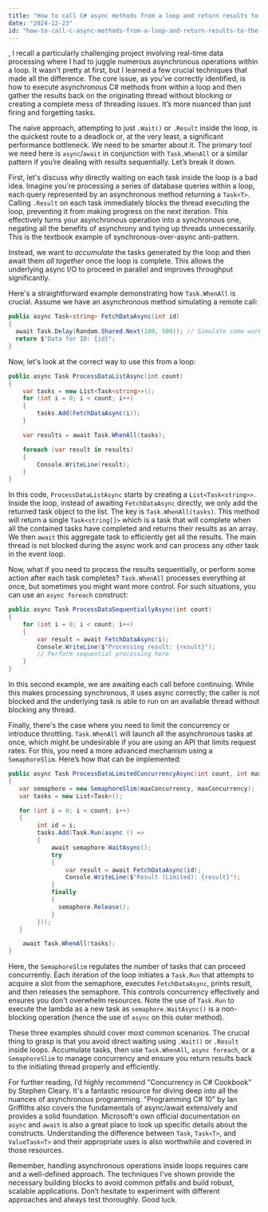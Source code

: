 ```yaml
---
title: "How to call C# async methods from a loop and return results to the original thread?"
date: "2024-12-23"
id: "how-to-call-c-async-methods-from-a-loop-and-return-results-to-the-original-thread"
---
```


,  I recall a particularly challenging project involving real-time data processing where I had to juggle numerous asynchronous operations within a loop. It wasn't pretty at first, but I learned a few crucial techniques that made all the difference. The core issue, as you’ve correctly identified, is how to execute asynchronous C# methods from within a loop and then gather the results back on the originating thread without blocking or creating a complete mess of threading issues. It’s more nuanced than just firing and forgetting tasks.

The naive approach, attempting to just `.Wait()` or `.Result` inside the loop, is the quickest route to a deadlock or, at the very least, a significant performance bottleneck. We need to be smarter about it. The primary tool we need here is `async`/`await` in conjunction with `Task.WhenAll` or a similar pattern if you’re dealing with results sequentially. Let’s break it down.

First, let's discuss *why* directly waiting on each task inside the loop is a bad idea. Imagine you're processing a series of database queries within a loop, each query represented by an asynchronous method returning a `Task<T>`. Calling `.Result` on each task immediately blocks the thread executing the loop, preventing it from making progress on the next iteration. This effectively turns your asynchronous operation into a synchronous one, negating all the benefits of asynchrony and tying up threads unnecessarily. This is the textbook example of synchronous-over-async anti-pattern.

Instead, we want to *accumulate* the tasks generated by the loop and then await them *all together* once the loop is complete. This allows the underlying async I/O to proceed in parallel and improves throughput significantly.

Here's a straightforward example demonstrating how `Task.WhenAll` is crucial. Assume we have an asynchronous method simulating a remote call:

```csharp
public async Task<string> FetchDataAsync(int id)
{
  await Task.Delay(Random.Shared.Next(100, 500)); // Simulate some work
  return $"Data for ID: {id}";
}
```

Now, let's look at the correct way to use this from a loop:

```csharp
public async Task ProcessDataListAsync(int count)
{
    var tasks = new List<Task<string>>();
    for (int i = 0; i < count; i++)
    {
        tasks.Add(FetchDataAsync(i));
    }

    var results = await Task.WhenAll(tasks);

    foreach (var result in results)
    {
        Console.WriteLine(result);
    }
}
```

In this code, `ProcessDataListAsync` starts by creating a `List<Task<string>>`. Inside the loop, instead of awaiting `FetchDataAsync` directly, we only add the returned task object to the list. The key is `Task.WhenAll(tasks)`. This method will return a single `Task<string[]>` which is a task that will complete when all the contained tasks have completed and returns their results as an array. We then `await` this aggregate task to efficiently get all the results. The main thread is not blocked during the async work and can process any other task in the event loop.

Now, what if you need to process the results sequentially, or perform some action after each task completes? `Task.WhenAll` processes everything at once, but sometimes you might want more control. For such situations, you can use an `async foreach` construct:

```csharp
public async Task ProcessDataSequentiallyAsync(int count)
{
    for (int i = 0; i < count; i++)
    {
        var result = await FetchDataAsync(i);
        Console.WriteLine($"Processing result: {result}");
        // Perform sequential processing here
    }
}
```

In this second example, we are awaiting each call before continuing. While this makes processing synchronous, it uses async correctly; the caller is not blocked and the underlying task is able to run on an available thread without blocking any thread.

Finally, there's the case where you need to limit the concurrency or introduce throttling. `Task.WhenAll` will launch all the asynchronous tasks at once, which might be undesirable if you are using an API that limits request rates. For this, you need a more advanced mechanism using a `SemaphoreSlim`. Here’s how that can be implemented:

```csharp
public async Task ProcessDataLimitedConcurrencyAsync(int count, int maxConcurrency)
{
   var semaphore = new SemaphoreSlim(maxConcurrency, maxConcurrency);
   var tasks = new List<Task>();

   for (int i = 0; i < count; i++)
   {
        int id = i;
        tasks.Add(Task.Run(async () =>
        {
            await semaphore.WaitAsync();
            try
            {
                var result = await FetchDataAsync(id);
                Console.WriteLine($"Result (Limited): {result}");
            }
            finally
            {
              semaphore.Release();
            }
        }));
   }

    await Task.WhenAll(tasks);
}
```

Here, the `SemaphoreSlim` regulates the number of tasks that can proceed concurrently. Each iteration of the loop initiates a `Task.Run` that attempts to acquire a slot from the semaphore, executes `FetchDataAsync`, prints result, and then releases the semaphore. This controls concurrency effectively and ensures you don't overwhelm resources. Note the use of `Task.Run` to execute the lambda as a new task as `semaphore.WaitAsync()` is a non-blocking operation (hence the use of `async` on this outer method).

These three examples should cover most common scenarios. The crucial thing to grasp is that you avoid direct waiting using `.Wait()` or `.Result` inside loops. Accumulate tasks, then use `Task.WhenAll`, `async foreach`, or a `SemaphoreSlim` to manage concurrency and ensure you return results back to the initiating thread properly and efficiently.

For further reading, I’d highly recommend "Concurrency in C# Cookbook" by Stephen Cleary. It's a fantastic resource for diving deep into all the nuances of asynchronous programming. "Programming C# 10" by Ian Griffiths also covers the fundamentals of async/await extensively and provides a solid foundation. Microsoft's own official documentation on `async` and `await` is also a great place to look up specific details about the constructs. Understanding the difference between `Task`, `Task<T>`, and `ValueTask<T>` and their appropriate uses is also worthwhile and covered in those resources.

Remember, handling asynchronous operations inside loops requires care and a well-defined approach. The techniques I've shown provide the necessary building blocks to avoid common pitfalls and build robust, scalable applications. Don’t hesitate to experiment with different approaches and always test thoroughly. Good luck.
